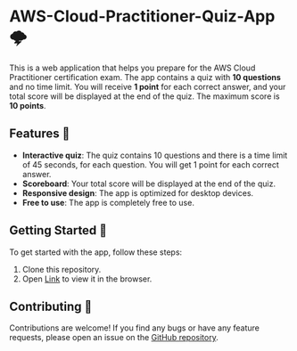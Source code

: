 # AWS-Cloud-Practitioner-Quiz-App 🌩️

This is a web application that helps you prepare for the AWS Cloud Practitioner certification exam. The app contains a quiz with **10 questions** and no time limit. You will receive **1 point** for each correct answer, and your total score will be displayed at the end of the quiz. The maximum score is **10 points**.

## Features 🚀

- **Interactive quiz**: The quiz contains 10 questions and there is a time limit of 45 seconds, for each question. You will get 1 point for each correct answer.
- **Scoreboard**: Your total score will be displayed at the end of the quiz.
- **Responsive design**: The app is optimized for desktop devices.
- **Free to use**: The app is completely free to use.

## Getting Started 🏁

To get started with the app, follow these steps:

1. Clone this repository.
2. Open [Link](https://giant-elephant.static.domains/ameya-aws-cloud-practitioner-quiz) to view it in the browser.

## Contributing 🤝

Contributions are welcome! If you find any bugs or have any feature requests, please open an issue on the [GitHub repository](https://github.com/Ameya-2003/AWS-Quiz-App).

